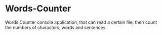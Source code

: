 # Words-Counter
Words Counter console application, that can read a certain file, then count the numbers of characters, words and sentences.
